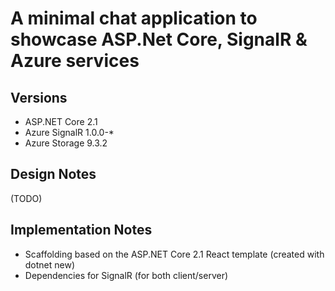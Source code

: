 # A minimal chat application to showcase ASP.Net Core, SignalR & Azure services

## Versions
- ASP.NET Core 2.1
- Azure SignalR 1.0.0-*
- Azure Storage 9.3.2

## Design Notes
(TODO)

## Implementation Notes

- Scaffolding based on the ASP.NET Core 2.1 React template (created with dotnet new)
- Dependencies for SignalR (for both client/server)
